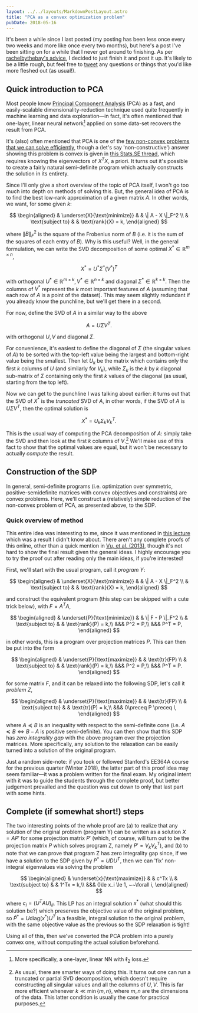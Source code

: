 ```yaml
---
layout: ../../layouts/MarkdownPostLayout.astro
title: "PCA as a convex optimization problem"
pubDate: 2018-05-16
---
```


It's been a while since I last posted (my posting has been less once every two weeks and more like once every two months), but here's a post I've been sitting on for a while that I never got around to finishing. As per [rachelbythebay's advice](https://rachelbythebay.com/w/2018/03/13/write/), I decided to just finish it and post it up. It's likely to be a little rough, but feel free to [tweet](https://twitter.com/GuilleAngeris) any questions or things that you'd like more fleshed out (as usual!).

## Quick introduction to PCA

Most people know [Principal Component Analysis](https://en.wikipedia.org/wiki/Principal_component_analysis) (PCA) as a fast, and easily-scalable dimensionality-reduction technique used quite frequently in machine learning and data exploration—in fact, it's often mentioned that one-layer, linear neural network[^losstype] applied on some data-set recovers the result from PCA.

It's (also) often mentioned that PCA is one of the [few non-convex problems that we can solve efficiently](https://groups.google.com/forum/#!topic/10725-f12/P9e8BsqaAok), though a (let's say 'non-constructive') answer showing this problem is convex is given in [this Stats.SE thread](https://stats.stackexchange.com/questions/301532/is-pca-optimization-convex), which requires knowing the eigenvectors of $X^TX$, a priori. It turns out it's possible to create a fairly natural semi-definite program which actually constructs the solution in its entirety.

Since I'll only give a short overview of the topic of PCA itself, I won't go too much into depth on methods of solving this. But, the general idea of PCA is to find the best low-rank approximation of a given matrix $A$. In other words, we want, for some given $k$:

$$
\begin{aligned}
& \underset{X}{\text{minimize}}
& & \| A - X \|_F^2  \\
& \text{subject to}
& & \text{rank}(X) = k,
\end{aligned}
$$

where $\| B \|_F^2$ is the square of the Frobenius norm of $B$ (i.e. it is the sum of the squares of each entry of $B$). Why is this useful? Well, in the general formulation, we can write the SVD decomposition of some optimal $X^* \in \mathbb{R}^{m\times n}$,

$$
X^* = U^*\Sigma^* (V^*)^T
$$

with orthogonal $U^* \in \mathbb{R}^{m\times k}, V^*\in \mathbb{R}^{n\times k}$ and diagonal $\Sigma^* \in \mathbb{R}^{k\times k}$. Then the columns of $V^*$ represent the $k$ most important features of $A$ (assuming that each row of $A$ is a point of the dataset). This may seem slightly redundant if you already know the punchline, but we'll get there in a second. 

For now, define the SVD of $A$ in a similar way to the above

$$
A = U\Sigma V^T.
$$

with orthogonal $U, V$ and diagonal $\Sigma$.

For convenience, it's easiest to define the diagonal of $\Sigma$ (the singular values of $A$) to be sorted with the top-left value being the largest and bottom-right value being the smallest. Then let $U_k$ be the matrix which contains only the first $k$ columns of $U$ (and similarly for $V_k$), while $\Sigma_k$ is the $k$ by $k$  diagonal sub-matrix of $\Sigma$ containing only the first $k$ values of the diagonal (as usual, starting from the top left).

Now we can get to the punchline I was talking about earlier: it turns out that the SVD of $X^*$ is the *truncated* SVD of $A$, in other words, if the SVD of $A$ is $U\Sigma V^T$, then the optimal solution is

$$
X^* = U_k\Sigma_kV_k^T.
$$

This is the usual way of computing the PCA decomposition of $A$: simply take the SVD and then look at the first $k$ columns of $V$.[^truncatedsvd] We'll make use of this fact to show that the optimal values are equal, but it won't be necessary to actually *compute* the result.

## Construction of the SDP

In general, semi-definite programs (i.e. optimization over symmetric, positive-semidefinite matrices with convex objectives and constraints) are convex problems. Here, we'll construct a (relatively) simple reduction of the non-convex problem of PCA, as presented above, to the SDP.

### Quick overview of method

This entire idea was interesting to me, since it was mentioned in [this lecture](http://www.stat.cmu.edu/~ryantibs/convexopt-S15/scribes/26-nonconvex-scribed.pdf) which was a result I didn't know about. There aren't any complete proofs of this online, other than a quick mention in [Vu, et al. (2013)](https://papers.nips.cc/paper/5136-fantope-projection-and-selection-a-near-optimal-convex-relaxation-of-sparse-pca), though it's not hard to show the final result given the general ideas. I highly encourage you to try the proof out after reading only the main ideas, if you're interested!

First, we'll start with the usual program, call it *program Y*:

$$
\begin{aligned}
& \underset{X}{\text{minimize}}
& & \| A - X \|_F^2  \\
& \text{subject to}
& & \text{rank}(X) = k,
\end{aligned}
$$

and construct the equivalent program (this step can be skipped with a cute trick below), with $F = A^TA$,

$$
\begin{aligned}
& \underset{P}{\text{minimize}}
& & \| F - P \|_F^2  \\
& \text{subject to}
& & \text{rank}(P) = k,\\
&&& P^2 = P,\\
&&& P^T = P,
\end{aligned}
$$

in other words, this is a program over projection matrices $P$. This can then be put into the form

$$
\begin{aligned}
& \underset{P}{\text{maximize}}
& & \text{tr}(FP)  \\
& \text{subject to}
& & \text{rank}(P) = k,\\
&&& P^2 = P,\\
&&& P^T = P.
\end{aligned}
$$

for some matrix $F$, and it can be relaxed into the following SDP, let's call it *problem Z*,

$$
\begin{aligned}
& \underset{P}{\text{maximize}}
& & \text{tr}(FP)  \\
& \text{subject to}
& & \text{tr}(P) = k,\\
&&& 0\preceq P \preceq I,
\end{aligned}
$$

where $A \preceq B$ is an inequality with respect to the semi-definite cone (i.e. $A \preceq B \iff B - A$ is positive semi-definite). You can then show that this SDP has *zero integrality gap* with the above program over the projection matrices. More specifically, any solution to the relaxation can be easily turned into a solution of the original program.

Just a random side-note: if you took or followed Stanford's EE364A course for the previous quarter (Winter 2018), the latter part of this proof idea may seem familiar—it was a problem written for the final exam. My original intent with it was to guide the students through the complete proof, but better judgement prevailed and the question was cut down to only that last part with some hints.

## Complete (if somewhat short!) steps
The two interesting points of the whole proof are (a) to realize that any solution of the original problem (program Y) can be written as a solution $X = AP'$ for some projection matrix $P'$ (which, of course, will turn out to be the projection matrix $P$ which solves program Z, namely $P' = V_kV_k^T$), and (b) to note that we can prove that program Z has zero integrality gap since, if we have a solution to the SDP given by $P^* = UDU^T$, then we can 'fix' non-integral eigenvalues via solving the problem

$$
\begin{aligned}
& \underset{x}{\text{maximize}}
& & c^Tx  \\
& \text{subject to}
& & 1^Tx = k,\\
&&& 0\le x_i \le 1, ~~\forall i,
\end{aligned}
$$

where $c_i = (U^TAU)_{ii}$. This LP has an integral solution $x^*$ (what should this solution be?) which preserves the objective value of the original problem, so $\bar P^* = U\text{diag}(x^*)U^T$ is a feasible, integral solution to the original problem, with the same objective value as the previous so the SDP relaxation is tight!

Using all of this, then we've converted the PCA problem into a purely convex one, without computing the actual solution beforehand.

[^losstype]: More specifically, a one-layer, linear NN with $\ell_2$ loss.

[^truncatedsvd]: As usual, there are smarter ways of doing this. It turns out one can run a truncated or partial SVD decomposition, which doesn't require constructing all singular values and all the columns of $U, V$. This is far more efficient whenever $k\ll \min\{m, n\}$, where $m,n$ are the dimensions of the data. This latter condition is usually the case for practical purposes.